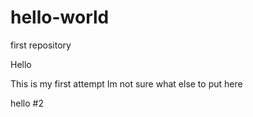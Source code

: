 # hello-world
first repository

Hello

This is my first attempt
Im not sure what else to put here

hello #2
